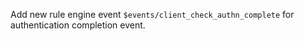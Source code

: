 Add new rule engine event `$events/client_check_authn_complete` for authentication completion event.
